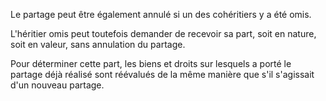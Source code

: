 Le partage peut être également annulé si un des cohéritiers y a été omis.

L'héritier omis peut toutefois demander de recevoir sa part, soit en nature, soit en valeur, sans annulation du partage.

Pour déterminer cette part, les biens et droits sur lesquels a porté le partage déjà réalisé sont réévalués de la même manière que s'il s'agissait d'un nouveau partage.
